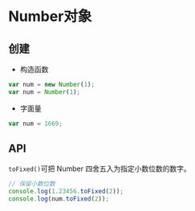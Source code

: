 # Number对象
## 创建
- 构造函数
```js
var num = new Number(1);
var num = Number(1);
```
- 字面量
```js
var num = 1669;
```

## API
`toFixed()`可把 Number 四舍五⼊为指定⼩数位数的数字。

```js
// 保留小数位数
console.log(1.23456.toFixed(2));
console.log(num.toFixed(2));
```